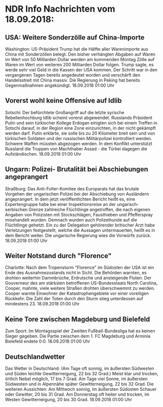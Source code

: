 # NDR Info Nachrichten vom 18.09.2018:


## USA: Weitere Sonderzölle auf China-Importe
Washington:	US-Präsident Trump hat die Hälfte aller Warenimporte aus China mit Sonderzöllen belegt. Den bisher verhängten Abgaben auf Waren im Wert von 50 Milliarden Dollar werden am kommenden Montag Zölle auf Waren im Wert von weiteren 200 Milliarden Dollar folgen. Trump sagte, es werde sehr viel Geld in die Kassen der USA kommen. Der Schritt war in den vergangenen Tagen bereits angedeutet worden und verschärft den Handelsstreit mit China massiv. Die Regierung in Peking hat bereits Gegenmaßnahmen angekündigt. 18.09.2018 01:00 Uhr 

## Vorerst wohl keine Offensive auf Idlib
Sotschi: Der befürchtete Großangriff auf die letzte syrische Rebellenhochburg Idlib scheint vorerst abgewendet. Russlands Präsident Putin und sein türkischer Kollege Erdogan einigten sich bei einem Treffen in Sotschi darauf, in der Region eine Zone einzurichten, in der nicht gekämpft werden darf. Putin erklärte, sie solle bis zu 20 Kilometer breit sein und von türkischen Soldaten und der russischen Militärpolizei kontrolliert werden. Schwere Waffen müssten abgezogen werden. In dem Konflikt unterstützt Russland die Truppen von Machthaber Assad - die Türkei dagegen die Aufständischen. 18.09.2018 01:00 Uhr 

## Ungarn: Polizei- Brutalität bei Abschiebungen angeprangert
Straßburg: Das Anti-Folter-Komitee des Europarats hat das brutale Vorgehen der ungarischen Polizei bei der Abschiebung von Ausländern angeprangert. In dem jetzt veröffentlichten Bericht heißt es, eine Expertengruppe habe bei einer Inspektionsreise an der ungarisch-serbischen Grenze zahlreiche Flüchtlinge angetroffen, die nach eigenen Angaben von Polizisten mit Stockschlägen, Fausthieben und Pfefferspray misshandelt wurden. Demnach wurden auch Polizeihunde auf die Flüchtlinge gehetzt. Ein zu der Delegation gehörender britischer Arzt habe Verletzungen festgestellt, welche die Aussagen untermauerten, heißt es in dem Bericht weiter. Die ungarische Regierung wies die Vorwürfe zurück. 18.09.2018 01:00 Uhr 

## Weiter Notstand durch "Florence"
Charlotte: Nach dem Tropensturm "Florence" im Südosten der USA ist ein Ende des Ausnahmezustands nicht in Sicht. Die Behörden warnten, es drohten weiterhin Dammbrüche, Erdrutsche und ansteigende Fluten. Der Gouverneur des am stärksten betroffenen US-Bundesstaats North Carolina, Cooper, mahnte, viele weitere Straßen drohten überschwemmt zu werden. Cooper warnte Einwohner der Katastrophengebiete vor einer voreiligen Rückkehr. Die Zahl der Toten durch den Sturm stieg unterdessen auf mindestens 23. 18.09.2018 01:00 Uhr 

## Keine Tore zwischen Magdeburg und Bielefeld
Zum Sport:	Im Montagsspiel der Zweiten Fußball-Bundesliga hat es keinen Sieger gegeben. Die Partie zwischen dem 1. FC Magdeburg und Arminia Bielefeld endete 0:0. 18.09.2018 01:00 Uhr 

## Deutschlandwetter
Das Wetter in Deutschland:
(Am Tage oft sonnig, im äußersten Südwesten und Süden leichte Gewitterneigung, 22 bis 32 Grad.) Meist klar und trocken, örtlich Nebel möglich, 17 bis 7 Grad. Am Tage viel Sonne, im äußersten Südwesten und in Alpennähe später Gewitterneigung, 22 bis 32 Grad. Die weiteren Aussichten: Am Mittwoch sonnig, im äußersten Südosten Schauer oder Gewitter, 20 bis 31 Grad. Am Donnerstag oft heiter und trocken, im Westen Gewitterneigung, 20 bis 30 Grad. 18.09.2018 01:00 Uhr 
